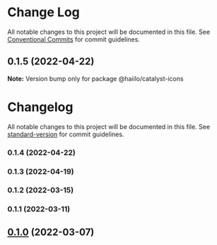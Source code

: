# Change Log

All notable changes to this project will be documented in this file.
See [Conventional Commits](https://conventionalcommits.org) for commit guidelines.

## 0.1.5 (2022-04-22)

**Note:** Version bump only for package @haiilo/catalyst-icons





# Changelog

All notable changes to this project will be documented in this file. See [standard-version](https://github.com/conventional-changelog/standard-version) for commit guidelines.

### 0.1.4 (2022-04-22)

### 0.1.3 (2022-04-19)

### 0.1.2 (2022-03-15)

### 0.1.1 (2022-03-11)

## [0.1.0](https://github.com/haiilo/catalyst/compare/@haiilo/catalyst-icons/v0.0.14...@haiilo/catalyst-icons/v0.1.0) (2022-03-07)
